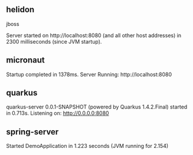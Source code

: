 ## helidon

jboss

Server started on http://localhost:8080 (and all other host addresses) in 2300 milliseconds (since JVM startup).


## micronaut

Startup completed in 1378ms. Server Running: http://localhost:8080

## quarkus

quarkus-server 0.0.1-SNAPSHOT (powered by Quarkus 1.4.2.Final) started in 0.713s. Listening on: http://0.0.0.0:8080

## spring-server

Started DemoApplication in 1.223 seconds (JVM running for 2.154)









